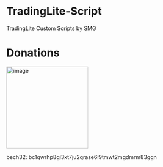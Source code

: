 # TradingLite-Script
TradingLite Custom Scripts by SMG



# Donations
<img width="214" alt="image" src="https://user-images.githubusercontent.com/86971113/202865241-84b7775c-df75-4b5a-9647-68762d661b1f.png">

bech32: bc1qwrhp8gl3xt7ju2qrase6l9tmwt2mgdmrm83ggn
